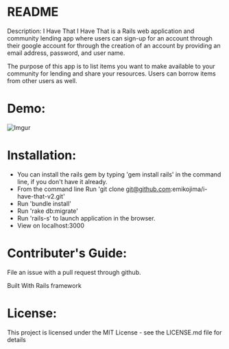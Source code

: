 # README
Description: I Have That
I Have That is a Rails web application and community lending app where users can sign-up for an account through their google account for through the creation of an account by providing an email address, password, and user name.

The purpose of this app is to list items you want to make available to your community for lending and share your resources. Users can borrow items from other users as well.

# Demo:
![Imgur](https://media.giphy.com/media/1zgvDawO5VAx1ou5wE/giphy.gif)

# Installation:
* You can install the rails gem by typing 'gem install rails' in the command line, if you don't have it already.
* From the command line Run 'git clone git@github.com:emikojima/i-have-that-v2.git'
* Run 'bundle install'
* Run 'rake db:migrate'
* Run 'rails-s' to launch application in the browser.
* View on localhost:3000

# Contributer's Guide:
File an issue with a pull request through github.

Built With Rails framework

# License:
 This project is licensed under the MIT License - see the LICENSE.md file for details
